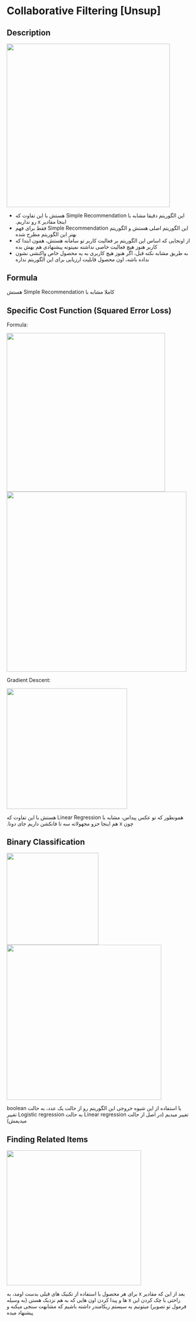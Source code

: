 # Collaborative Filtering [Unsup]

## Description

<img src="image3.jpg" style="width:4.60985in" />

- <span dir="rtl">این الگوریتم دقیقا مشابه با Simple Recommendation هستش با این تفاوت که اینجا مقادیر x رو نداریم.</span>
- <span dir="rtl">این الگوریتم اصلی هستش و الگوریتم Simple Recommendation فقط برای فهم بهتر این الگوریتم مطرح شده</span>
- <span dir="rtl">از اونجایی که اساس این الگوریتم بر فعالیت کاربر تو سامانه هستش، همون ابتدا که کاربر هنوز هیچ فعالیت خاصی نداشته نمیتونه پیشنهادی هم بهش بده</span>
- <span dir="rtl">به طریق مشابه نکته قبل، اگر هنوز هیچ کاربری به یه محصول خاص واکنشی نشون نداده باشه، اون محصول قابلیت ارزیابی برای این الگوریتم نداره</span>

## Formula

<span dir="rtl">کاملا مشابه با Simple Recommendation هستش</span>

## Specific Cost Function (Squared Error Loss)

Formula:

<img src="image4.jpg" style="width:4.47538in" />

<img src="image6.jpg" style="width:5.08069in" />

Gradient Descent:

<img src="image2.jpg" style="width:3.40765in" />

<span dir="rtl">همونطور که تو عکس پیداس، مشابه با Linear Regression هستش با این تفاوت که چون x هم اینجا جزو مجهولاته سه تا فانکشن داریم جای دوتا.</span>

## Binary Classification

<img src="image5.jpg" style="width:2.58944in" />

<img src="image1.jpg" style="width:4.37791in" />

<span dir="rtl">با استفاده از این شیوه خروجی این الگوریتم رو از حالت یک عدد، به حالت boolean تغییر میدیم (در اصل از حالت Linear regression به حالت Logistic regression تغییر میدیمش)</span>

## Finding Related Items

<img src="image7.jpg" style="width:3.8063in" />

<span dir="rtl">بعد از این که مقادیر x برای هر محصول با استفاده از تکنیک های قبلی بدست اومد، به راحتی با چک کردن این x ها و پیدا کردن اون هایی که به هم نزدیک هستن (به وسیله فرمول تو تصویر) میتونیم یه سیستم ریکامندر داشته باشیم که مشابهت سنجی میکنه و پیشنهاد میده</span>
